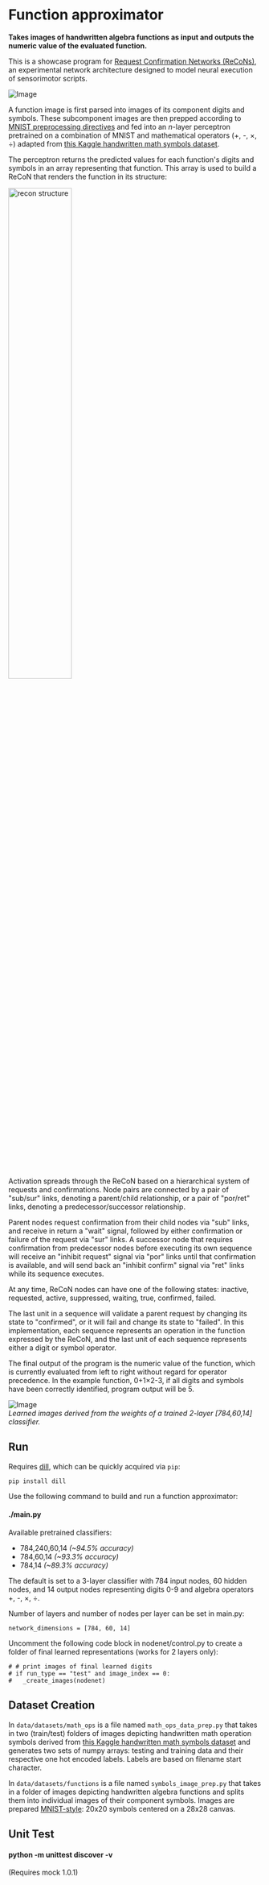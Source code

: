 # Function approximator

**Takes images of handwritten algebra functions as input and outputs the numeric value of the evaluated function.** 

This is a showcase program for [Request Confirmation Networks (ReCoNs)](https://pdfs.semanticscholar.org/a7ac/e80b84c64329501a3a9906314c80c3614997.pdf), an experimental network architecture designed to model neural execution of sensorimotor scripts.

![Image](https://github.com/kvgallagher/nodenet/blob/master/data/datasets/functions/function_data/0+1*2+3.png?raw=true)

A function image is first parsed into images of its component digits and symbols. These subcomponent images are then prepped according to [MNIST preprocessing directives](http://yann.lecun.com/exdb/mnist/) and fed into an *n*-layer perceptron pretrained on a combination of MNIST and mathematical operators (+, -, ×, ÷) adapted from [this Kaggle handwritten math symbols dataset](https://www.kaggle.com/xainano/handwrittenmathsymbols).

The perceptron returns the predicted values for each function's digits and symbols in an array representing that function.  This array is used to build a ReCoN that renders the function in its structure:

<img src="https://github.com/kvgallagher/nodenet/blob/master/images/ReCoN%20structure%20ex.png" alt="recon structure" raw=true height="50%" width="50%">

Activation spreads through the ReCoN based on a hierarchical system of requests and confirmations.  Node pairs are connected by a pair of "sub/sur" links, denoting a parent/child relationship, or a pair of "por/ret" links, denoting a predecessor/successor relationship.

Parent nodes request confirmation from their child nodes via "sub" links, and receive in return a "wait" signal, followed by either confirmation or failure of the request via "sur" links.  A successor node that requires confirmation from predecessor nodes before executing its own sequence will receive an "inhibit request" signal via "por" links until that confirmation is available, and will send back an "inhibit confirm" signal via "ret" links while its sequence executes. 

At any time, ReCoN nodes can have one of the following states: inactive, requested, active, suppressed, waiting, true, confirmed, failed.

The last unit in a sequence will validate a parent request by changing its state to "confirmed", or it will fail and change its state to "failed".  In this implementation, each sequence represents an operation in the function expressed by the ReCoN, and the last unit of each sequence represents either a digit or symbol operator.

The final output of the program is the numeric value of the function, which is currently evaluated from left to right without regard for operator precedence.  In the example function, 0+1×2-3, if all digits and symbols have been correctly identified, program output will be 5.  


![Image](https://github.com/kvgallagher/nodenet/blob/master/images/learned_images.png?raw=true)
\
*Learned images derived from the weights of a trained 2-layer [784,60,14] classifier.*

## Run

Requires [dill](https://pypi.python.org/pypi/dill), which can be quickly acquired via `pip`:

    pip install dill  

Use the following command to build and run a function approximator:

#### ./main.py

Available pretrained classifiers:

* 784,240,60,14 *(~94.5% accuracy)*
* 784,60,14 *(~93.3% accuracy)*
* 784,14 *(~89.3% accuracy)*

The default is set to a 3-layer classifier with 784 input nodes, 60 hidden nodes, and 14 output nodes representing digits 0-9 and algebra operators +, -, ×, ÷.

Number of layers and number of nodes per layer can be set in main.py:

    network_dimensions = [784, 60, 14]

Uncomment the following code block in nodenet/control.py to create a folder of final learned representations (works for 2 layers only):

	# # print images of final learned digits
	# if run_type == "test" and image_index == 0:
	# 	_create_images(nodenet)

## Dataset Creation

In `data/datasets/math_ops` is a file named `math_ops_data_prep.py` that takes in two (train/test) folders of images depicting handwritten math operation symbols derived from [this Kaggle handwritten math symbols dataset](https://www.kaggle.com/xainano/handwrittenmathsymbols) and generates two sets of numpy arrays: testing and training data and their respective one hot encoded labels. Labels are based on filename start character. 

In `data/datasets/functions` is a file named `symbols_image_prep.py` that takes in a folder of images depicting handwritten algebra functions and splits them into individual images of their component symbols. Images are prepared [MNIST-style](http://yann.lecun.com/exdb/mnist/): 20x20 symbols centered on a 28x28 canvas.

## Unit Test
#### python -m unittest discover -v

(Requires mock 1.0.1)
